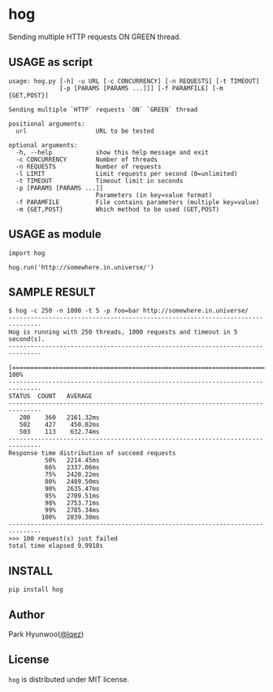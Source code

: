 hog
===

Sending multiple HTTP requests ON GREEN thread. 


USAGE as script
---------------

    usage: hog.py [-h] -u URL [-c CONCURRENCY] [-n REQUESTS] [-t TIMEOUT]
                  [-p [PARAMS [PARAMS ...]]] [-f PARAMFILE] [-m {GET,POST}]

    Sending multiple `HTTP` requests `ON` `GREEN` thread

    positional arguments:
      url                   URL to be tested

    optional arguments:
      -h, --help            show this help message and exit
      -c CONCURRENCY        Number of threads
      -n REQUESTS           Number of requests
      -l LIMIT              Limit requests per second (0=unlimited)
      -t TIMEOUT            Timeout limit in seconds
      -p [PARAMS [PARAMS ...]]
                            Parameters (in key=value format)
      -f PARAMFILE          File contains parameters (multiple key=value)
      -m {GET,POST}         Which method to be used (GET,POST)


USAGE as module
---------------

    import hog

    hog.run('http://somewhere.in.universe/')


SAMPLE RESULT
-------------

    $ hog -c 250 -n 1000 -t 5 -p foo=bar http://somewhere.in.universe/
    -------------------------------------------------------------------------------
    Hog is running with 250 threads, 1000 requests and timeout in 5 second(s).
    -------------------------------------------------------------------------------
      [======================================================================] 100%
    -------------------------------------------------------------------------------
    STATUS  COUNT   AVERAGE
    -------------------------------------------------------------------------------
       200    360   2161.32ms
       502    427    450.02ms
       503    113    632.74ms
    -------------------------------------------------------------------------------
    Response time distribution of succeed requests
              50%   2214.45ms
              66%   2337.06ms
              75%   2420.22ms
              80%   2489.50ms
              90%   2635.47ms
              95%   2709.51ms
              98%   2753.71ms
              99%   2785.34ms
             100%   2839.30ms
    -------------------------------------------------------------------------------
    >>> 100 request(s) just failed
    total time elapsed 9.9918s


INSTALL
-------

    pip install hog


Author
------

Park Hyunwoo([@lqez](https://twitter.com/lqez))


License
-------

`hog` is distributed under MIT license.
